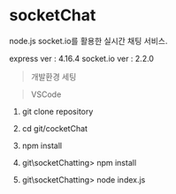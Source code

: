 # socketChat
node.js socket.io를 활용한 실시간 채팅 서비스.

express ver : 4.16.4
socket.io ver : 2.2.0

> 개발환경 세팅
 
> VSCode

  1. git clone repository

  2. cd git/cocketChat

  3. npm install

  4. git\socketChatting> npm install

  5. git\socketChatting> node index.js
